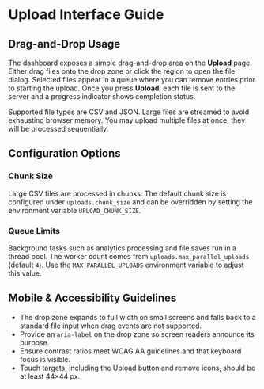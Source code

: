 # Upload Interface Guide

## Drag-and-Drop Usage

The dashboard exposes a simple drag-and-drop area on the **Upload** page. Either drag files onto the drop zone or click the region to open the file dialog. Selected files appear in a queue where you can remove entries prior to starting the upload. Once you press **Upload**, each file is sent to the server and a progress indicator shows completion status.

Supported file types are CSV and JSON. Large files are streamed to avoid exhausting browser memory. You may upload multiple files at once; they will be processed sequentially.

## Configuration Options

### Chunk Size

Large CSV files are processed in chunks. The default chunk size is configured
under `uploads.chunk_size` and can be overridden by setting the environment
variable `UPLOAD_CHUNK_SIZE`.

### Queue Limits

Background tasks such as analytics processing and file saves run in a thread
pool. The worker count comes from `uploads.max_parallel_uploads` (default `4`).
Use the `MAX_PARALLEL_UPLOADS` environment variable to adjust this value.

## Mobile & Accessibility Guidelines

- The drop zone expands to full width on small screens and falls back to a standard file input when drag events are not supported.
- Provide an `aria-label` on the drop zone so screen readers announce its purpose.
- Ensure contrast ratios meet WCAG AA guidelines and that keyboard focus is visible.
- Touch targets, including the Upload button and remove icons, should be at least 44&times;44&nbsp;px.

